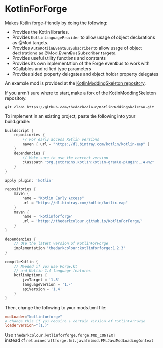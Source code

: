 # KotlinForForge
Makes Kotlin forge-friendly by doing the following:
- Provides the Kotlin libraries.
- Provides `KotlinLanguageProvider` to allow usage of object declarations as @Mod targets.
- Provides `AutoKotlinEventBusSubscriber` to allow usage of object declarations as @Mod.EventBusSubscriber targets.
- Provides useful utility functions and constants
- Provides its own implementation of the Forge eventbus to work with KCallables and reified type parameters
- Provides sided property delegates and object holder property delegates

An example mod is provided at the [KotlinModdingSkeleton repository](https://github.com/thedarkcolour/KotlinModdingSkeleton).

If you aren't sure where to start, make a fork of the KotlinModdingSkeleton repository.
```git
git clone https://github.com/thedarkcolour/KotlinModdingSkeleton.git
```

To implement in an existing project, paste the following into your build.gradle:
```groovy
buildscript {
    repositories {
        // For early access Kotlin versions
        maven { url = "https://dl.bintray.com/kotlin/kotlin-eap" }
    }
    dependencies {
        // Make sure to use the correct version
        classpath "org.jetbrains.kotlin:kotlin-gradle-plugin:1.4-M2"
    }
}

apply plugin: 'kotlin'

repositories {
    maven {
        name = "Kotlin Early Access"
        url = "https://dl.bintray.com/kotlin/kotlin-eap"
    }
    maven {
        name = 'kotlinforforge'
        url = 'https://thedarkcolour.github.io/KotlinForForge/'
    }
}

dependencies {
    // Use the latest version of KotlinForForge
    implementation 'thedarkcolour:kotlinforforge:1.2.3'
}

compileKotlin {
    // Needed if you use Forge.kt
    // and Kotlin 1.4 language features
    kotlinOptions {
        jvmTarget = '1.8'
        languageVersion = '1.4'
        apiVersion = '1.4'
    }
}
```
Then, change the following to your mods.toml file:
```toml
modLoader="kotlinforforge"
# Change this if you require a certain version of KotlinForForge
loaderVersion="[1,)"
```

Use
```thedarkcolour.kotlinforforge.forge.MOD_CONTEXT```              
instead of ```net.minecraftforge.fml.javafmlmod.FMLJavaModLoadingContext```
